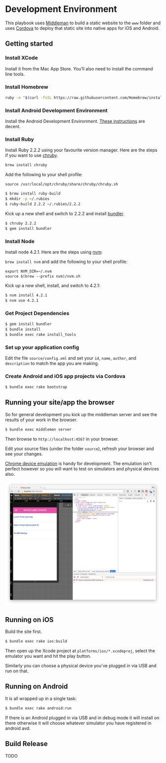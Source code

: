 # Development Environment

This playbook uses [Middleman][] to build a static website to the `www` folder and uses [Cordova][] to deploy that static site into native apps for iOS and Android.

## Getting started

### Install XCode

Install it from the Mac App Store. You'll also need to install the command line tools.

### Install Homebrew

```sh
ruby -e "$(curl -fsSL https://raw.githubusercontent.com/Homebrew/install/master/install)"
```

### Install Android Development Environment

Install the Android Development Environment. [These instructions](https://facebook.github.io/react-native/docs/android-setup.html) are decent.


### Install Ruby

Install Ruby 2.2.2 using your favourite version manager. Here are the steps if you want to use [chruby][].

```sh
brew install chruby
```

Add the following to your shell profile:

    source /usr/local/opt/chruby/share/chruby/chruby.sh

```sh
$ brew install ruby-build
$ mkdir -p ~/.rubies
$ ruby-build 2.2.2 ~/.rubies/2.2.2
```

Kick up a new shell and switch to 2.2.2 and install [bundler][].

```sh
$ chruby 2.2.2
$ gem install bundler
```

### Install Node

Install node 4.2.1. Here are the steps using [nvm][]:

`brew install nvm` and add the following to your shell profile:

    export NVM_DIR=~/.nvm
    source $(brew --prefix nvm)/nvm.sh

Kick up a new shell, install, and switch to 4.2.1:

```sh
$ nvm install 4.2.1
$ nvm use 4.2.1
```



### Get Project Dependencies

```sh
$ gem install bundler
$ bundle install
$ bundle exec rake install_tools
```

### Set up your application config

Edit the file `source/config.xml` and set your `id`, `name`, `author`, and `description` to match the app you are making.

### Create Android and iOS app projects via Cordova

```sh
$ bundle exec rake bootstrap
```

## Running your site/app the browser

So for general development you kick up the middleman server and see the results of your work in the browser.

```sh
$ bundle exec middleman server
```

Then browse to `http://localhost:4567` in your browser.

Edit your source files (under the folder `source`), refresh your browser and see your changes.

[Chrome device emulation](https://developer.chrome.com/devtools/docs/device-mode) is handy for development. The emulation isn't perfect however so you will want to test on simulators and physical devices also.

![An example of Chrome Emulation Mode](images/chrome-emulator-mode.png)

## Running on iOS

Build the site first.

```sh
$ bundle exec rake ios:build
```

Then open up the Xcode project at `platforms/ios/*.xcodeproj`, select the emulator you want and hit the play button.

Similarly you can choose a physical device you've plugged in via USB and run on that.

## Running on Android

It is all wrapped up in a single task:

```sh
$ bundle exec rake android:run
```

If there is an Android plugged in via USB and in debug mode it will install on there otherwise it will choose whatever simulator you have registered in android avd.

## Build Release

TODO

[Middleman]: https://middlemanapp.com/
[Cordova]: https://cordova.apache.org/
[bundler]: http://bundler.io/
[nvm]: https://github.com/creationix/nvm
[chruby]: https://github.com/postmodern/chruby
